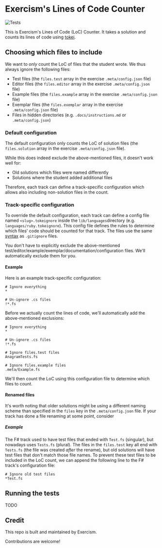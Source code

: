 # Exercism's Lines of Code Counter

![Tests](https://github.com/exercism/lines-of-code-counter/workflows/Tests/badge.svg)

This is Exercism's Lines of Code (LoC) Counter.
It takes a solution and counts its lines of code using [tokei](https://github.com/XAMPPRocky/tokei).

## Choosing which files to include

We want to _only_ count the LoC of files that the student wrote.
We thus always ignore the following files:

- Test files (the `files.test` array in the exercise `.meta/config.json` file)
- Editor files (the `files.editor` array in the exercise `.meta/config.json` file)
- Example files (the `files.example` array in the exercise `.meta/config.json` file)
- Exemplar files (the `files.exemplar` array in the exercise `.meta/config.json` file)
- Files in hidden directories (e.g. `.docs/instructions.md` or `.meta/config.json`)

### Default configuration

The default configuration only counts the LoC of solution files (the `files.solution` array in the exercise `.meta/config.json` file).

While this does indeed exclude the above-mentioned files, it doesn't work well for:

- Old solutions which files were named differently
- Solutions where the student added additional files

Therefore, each track can define a track-specific configuration which allows also including non-solution files in the count.

### Track-specific configuration

To override the default configuration, each track can define a config file named `<slug>.tokeignore` inside the `lib/languages`directory (e.g. `languages/ruby.tokeignore`).
This config file defines the rules to determine which files' code should be counted for that track.
The files use the same [syntax](https://git-scm.com/docs/gitignore) as `.gitignore` files.

You don't have to explicitly exclude the above-mentioned test/editor/example/exemplar/documentation/configuration files.
We'll automatically exclude them for you.

#### Example

Here is an example track-specific configuration:

```gitignore
# Ignore everything
*

# Un-ignore .cs files
!*.fs
```

Before we actually count the lines of code, we'll automatically add the above-mentioned exclusions:

```gitignore
# Ignore everything
*

# Un-ignore .cs files
!*.fs

# Ignore files.test files
AnagramTests.fs

# Ignore files.example files
.meta/Example.fs
```

We'll then count the LoC using this configuration file to determine which files to count.

#### Renamed files

It's worth noting that older solutions might be using a different naming scheme than specified in the `files` key in the `.meta/config.json` file.
If your track has done a file renaming at some point, consider

##### Example

The F# track used to have test files that ended with `Test.fs` (singular), but nowadays uses `Tests.fs` (plural).
The files in the `files.test` key all end with `Tests.fs` (the file was created _after_ the rename), but old solutions will have test files that don't match those file names.
To prevent these test files to be included in the LoC count, we can append the following line to the F# track's configuration file:

```gitignore
# Ignore old test files
*Test.fs
```

## Running the tests

TODO

## Credit

This repo is built and maintained by Exercism.

Contributions are welcome!
